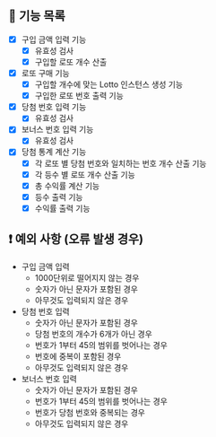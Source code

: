## 🔧 기능 목록

- [x] 구입 금액 입력 기능
  - [x] 유효성 검사
  - [x] 구입할 로또 개수 산출
- [x] 로또 구매 기능
  - [x] 구입할 개수에 맞는 Lotto 인스턴스 생성 기능
  - [x] 구입한 로또 번호 출력 기능
- [x] 당첨 번호 입력 기능
  - [x] 유효성 검사
- [x] 보너스 번호 입력 기능
  - [x] 유효성 검사
- [x] 당첨 통계 계산 기능
  - [x] 각 로또 별 당첨 번호와 일치하는 번호 개수 산출 기능
  - [x] 각 등수 별 로또 개수 산출 기능
  - [x] 총 수익률 계산 기능
  - [x] 등수 출력 기능
  - [x] 수익률 출력 기능

## ❗ 예외 사항 (오류 발생 경우)

- 구입 금액 입력
  - 1000단위로 떨어지지 않는 경우
  - 숫자가 아닌 문자가 포함된 경우
  - 아무것도 입력되지 않은 경우
- 당첨 번호 입력
  - 숫자가 아닌 문자가 포함된 경우
  - 당첨 번호의 개수가 6개가 아닌 경우
  - 번호가 1부터 45의 범위를 벗어나는 경우
  - 번호에 중복이 포함된 경우
  - 아무것도 입력되지 않은 경우
- 보너스 번호 입력
  - 숫자가 아닌 문자가 포함된 경우
  - 번호가 1부터 45의 범위를 벗어나는 경우
  - 번호가 당첨 번호와 중복되는 경우
  - 아무것도 입력되지 않은 경우

